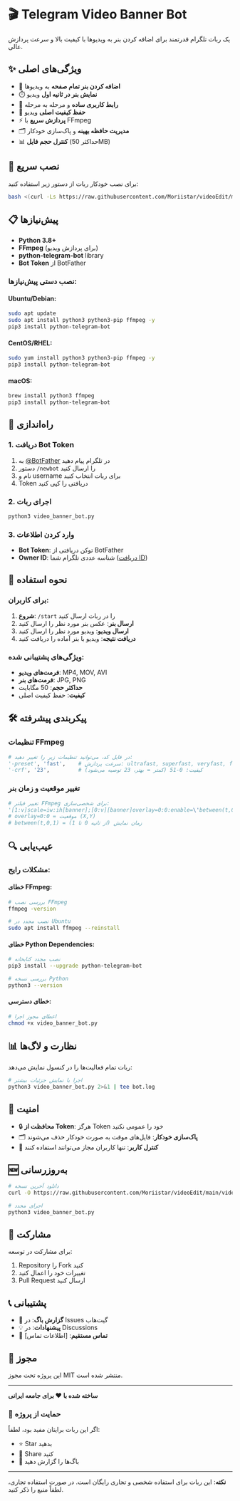 # 🎬 Telegram Video Banner Bot

یک ربات تلگرام قدرتمند برای اضافه کردن بنر به ویدیوها با کیفیت بالا و سرعت پردازش عالی.

## ✨ ویژگی‌های اصلی

- 🎯 **اضافه کردن بنر تمام صفحه** به ویدیوها
- ⏱️ **نمایش بنر در ثانیه اول** ویدیو
- 📱 **رابط کاربری ساده** و مرحله به مرحله
- 🔧 **حفظ کیفیت اصلی** ویدیو
- ⚡ **پردازش سریع** با FFmpeg
- 🗂️ **مدیریت حافظه بهینه** و پاک‌سازی خودکار
- 📊 **کنترل حجم فایل** (حداکثر 50MB)

## 🚀 نصب سریع

برای نصب خودکار ربات از دستور زیر استفاده کنید:

```bash
bash <(curl -Ls https://raw.githubusercontent.com/Moriistar/videoEdit/main/install.sh)
```

## 📋 پیش‌نیازها

- **Python 3.8+**
- **FFmpeg** (برای پردازش ویدیو)
- **python-telegram-bot** library
- **Bot Token** از BotFather

### نصب دستی پیش‌نیازها:

#### Ubuntu/Debian:
```bash
sudo apt update
sudo apt install python3 python3-pip ffmpeg -y
pip3 install python-telegram-bot
```

#### CentOS/RHEL:
```bash
sudo yum install python3 python3-pip ffmpeg -y
pip3 install python-telegram-bot
```

#### macOS:
```bash
brew install python3 ffmpeg
pip3 install python-telegram-bot
```

## 🔧 راه‌اندازی

### 1. دریافت Bot Token
1. به [@BotFather](https://t.me/botfather) در تلگرام پیام دهید
2. دستور `/newbot` را ارسال کنید
3. نام و username برای ربات انتخاب کنید
4. Token دریافتی را کپی کنید

### 2. اجرای ربات
```bash
python3 video_banner_bot.py
```

### 3. وارد کردن اطلاعات
- **Bot Token**: توکن دریافتی از BotFather
- **Owner ID**: شناسه عددی تلگرام شما ([دریافت ID](https://t.me/userinfobot))

## 📖 نحوه استفاده

### برای کاربران:

1. **شروع**: `/start` را در ربات ارسال کنید
2. **ارسال بنر**: عکس بنر مورد نظر را ارسال کنید
3. **ارسال ویدیو**: ویدیو مورد نظر را ارسال کنید
4. **دریافت نتیجه**: ویدیو با بنر آماده را دریافت کنید

### ویژگی‌های پشتیبانی شده:

- **فرمت‌های ویدیو**: MP4, MOV, AVI
- **فرمت‌های بنر**: JPG, PNG
- **حداکثر حجم**: 50 مگابایت
- **کیفیت**: حفظ کیفیت اصلی

## 🛠️ پیکربندی پیشرفته

### تنظیمات FFmpeg
```python
# در فایل کد، می‌توانید تنظیمات زیر را تغییر دهید:
'-preset', 'fast',    # سرعت پردازش: ultrafast, superfast, veryfast, faster, fast, medium, slow, slower, veryslow
'-crf', '23',         # کیفیت: 0-51 (کمتر = بهتر، 23 توصیه می‌شود)
```

### تغییر موقعیت و زمان بنر
```python
# تغییر فیلتر FFmpeg برای شخصی‌سازی:
'[1:v]scale=iw:ih[banner];[0:v][banner]overlay=0:0:enable=\'between(t,0,1)\'[out]'
# overlay=0:0 = موقعیت (X,Y)
# between(t,0,1) = زمان نمایش (از ثانیه 0 تا 1)
```

## 🔍 عیب‌یابی

### مشکلات رایج:

#### خطای FFmpeg:
```bash
# بررسی نصب FFmpeg
ffmpeg -version

# نصب مجدد در Ubuntu
sudo apt install ffmpeg --reinstall
```

#### خطای Python Dependencies:
```bash
# نصب مجدد کتابخانه
pip3 install --upgrade python-telegram-bot

# بررسی نسخه Python
python3 --version
```

#### خطای دسترسی:
```bash
# اعطای مجوز اجرا
chmod +x video_banner_bot.py
```

## 📊 نظارت و لاگ‌ها

ربات تمام فعالیت‌ها را در کنسول نمایش می‌دهد:

```bash
# اجرا با نمایش جزئیات بیشتر
python3 video_banner_bot.py 2>&1 | tee bot.log
```

## 🔐 امنیت

- 🔒 **محافظت از Token**: هرگز Token خود را عمومی نکنید
- 🗂️ **پاک‌سازی خودکار**: فایل‌های موقت به صورت خودکار حذف می‌شوند
- 👤 **کنترل کاربر**: تنها کاربران مجاز می‌توانند استفاده کنند

## 🆕 به‌روزرسانی

```bash
# دانلود آخرین نسخه
curl -O https://raw.githubusercontent.com/Moriistar/videoEdit/main/video_banner_bot.py

# اجرای مجدد
python3 video_banner_bot.py
```

## 🤝 مشارکت

برای مشارکت در توسعه:

1. Repository را Fork کنید
2. تغییرات خود را اعمال کنید
3. Pull Request ارسال کنید

## 📞 پشتیبانی

- 🐛 **گزارش باگ**: در Issues گیت‌هاب
- 💡 **پیشنهادات**: در Discussions
- 📧 **تماس مستقیم**: [اطلاعات تماس]

## 📄 مجوز

این پروژه تحت مجوز MIT منتشر شده است.

---

**ساخته شده با ❤️ برای جامعه ایرانی**

### 🌟 حمایت از پروژه

اگر این ربات برایتان مفید بود، لطفاً:
- ⭐ Star بدهید
- 🔄 Share کنید
- 🐛 باگ‌ها را گزارش دهید

---

**نکته**: این ربات برای استفاده شخصی و تجاری رایگان است. در صورت استفاده تجاری، لطفاً منبع را ذکر کنید.
